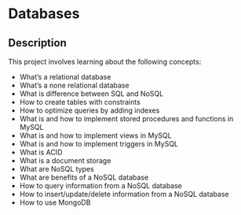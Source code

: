 # Databases

## Description
This project involves learning about the following concepts: 
 * What’s a relational database
 * What’s a none relational database
 * What is difference between SQL and NoSQL
 * How to create tables with constraints
 * How to optimize queries by adding indexes
 * What is and how to implement stored procedures and functions in MySQL
 * What is and how to implement views in MySQL
 * What is and how to implement triggers in MySQL
 * What is ACID
 * What is a document storage
 * What are NoSQL types
 * What are benefits of a NoSQL database
 * How to query information from a NoSQL database
 * How to insert/update/delete information from a NoSQL database
 * How to use MongoDB
